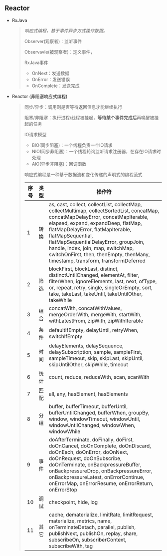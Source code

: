 ## Reactor

- RxJava

  > *响应式编程，基于事件异步方式操作数据。*
  >
  > Observer(观察者)：监听事件
  >
  > Observavle(被观察者)：定义事件，
  >
  > RxJava事件
  >
  > - OnNext：发送数据
  > - OnError：发送错误
  > - OnComplete：发送完成

- Reactor (非阻塞响应式编程)

  > 同步/异步：调用则是否等待返回信息才能继续执行
  >
  > 阻塞/非阻塞：执行进程/线程被挂起，**等待某个事件完成后**再唤醒被挂起的任务
  >
  >  
  >
  >  IO请求模型
  >
  > - BIO(同步阻塞)：一个线程负责一个IO请求
  > - NIO(同步非阻塞)：一个线程轮询监听请求注册器，在存在IO请求时处理
  > - AIO(异步非阻塞)：回调函数
  >
  >  
  >
  > 响应式编程是一种基于数据流和变化传递的声明式的编程范式
  >
  >  
  >
  > | 序号 | 类型 | 操作符                                                       |
  > | ---- | ---- | ------------------------------------------------------------ |
  > | 1    | 转换 | as, cast, collect, collectList, collectMap, collectMultimap, collectSortedList, concatMap, concatMapDelayError, concatMapIterable, elapsed, expand, expandDeep, flatMap, flatMapDelayError, flatMapIterable, flatMapSequential, flatMapSequentialDelayError, groupJoin, handle, index, join, map, switchMap, switchOnFirst, then, thenEmpty, thenMany, timestamp, transform, transformDeferred |
  > | 2    | 筛选 | blockFirst, blockLast, distinct, distinctUntilChanged, elementAt, filter, filterWhen, ignoreElements, last, next, ofType, or, repeat, retry, single, singleOrEmpty, sort, take, takeLast, takeUntil, takeUntilOther, takeWhile |
  > | 3    | 组合 | concatWith, concatWithValues, mergeOrderWith, mergeWith, startWith, withLatestFrom, zipWith, zipWithIterable |
  > | 4    | 条件 | defaultIfEmpty, delayUntil, retryWhen, switchIfEmpty         |
  > | 5    | 时间 | delayElements, delaySequence, delaySubscription, sample, sampleFirst, sampleTimeout, skip, skipLast, skipUntil, skipUntilOther, skipWhile, timeout |
  > | 6    | 统计 | count, reduce, reduceWith, scan, scanWith                    |
  > | 7    | 匹配 | all, any, hasElement, hasElements                            |
  > | 8    | 分组 | buffer, bufferTimeout, bufferUntil, bufferUntilChanged, bufferWhen, groupBy, window, windowTimeout, windowUntil, windowUntilChanged, windowWhen, windowWhile |
  > | 9    | 事件 | doAfterTerminate, doFinally, doFirst, doOnCancel, doOnComplete, doOnDiscard, doOnEach, doOnError, doOnNext, doOnRequest, doOnSubscribe, doOnTerminate, onBackpressureBuffer, onBackpressureDrop, onBackpressureError, onBackpressureLatest, onErrorContinue, onErrorMap, onErrorResume, onErrorReturn, onErrorStop |
  > | 10   | 调试 | checkpoint, hide, log                                        |
  > | 11   | 其它 | cache, dematerialize, limitRate, limitRequest, materialize, metrics, name, onTerminateDetach, parallel, publish, publishNext, publishOn, replay, share, subscribeOn, subscriberContext, subscribeWith, tag |

